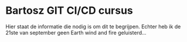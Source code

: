 # Bartosz GIT CI/CD cursus
Hier staat de informatie die nodig is om dit te begrijpen.
Echter heb ik de 21ste van september geen Earth wind and fire geluisterd...